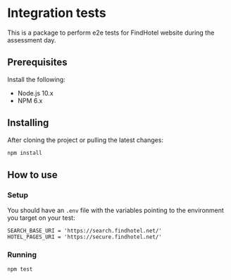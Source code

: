 # Integration tests

This is a package to perform e2e tests for FindHotel website during the assessment day.

## Prerequisites

Install the following:

- Node.js 10.x
- NPM 6.x

## Installing

After cloning the project or pulling the latest changes:

```bash
npm install
```

## How to use

### Setup

You should have an `.env` file with the variables pointing to the environment you target on your test:

```env
SEARCH_BASE_URI = 'https://search.findhotel.net/'
HOTEL_PAGES_URI = 'https://secure.findhotel.net/'
```

### Running

```bash
npm test
```
